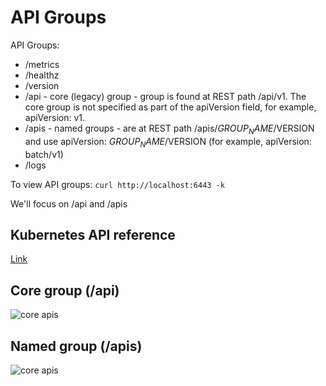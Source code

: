 # API Groups

API Groups:
* /metrics
* /healthz
* /version
* /api - core (legacy) group - group is found at REST path /api/v1. The core group is not specified as part of the apiVersion field, for example, apiVersion: v1.
* /apis - named groups - are at REST path /apis/$GROUP_NAME/$VERSION and use apiVersion: $GROUP_NAME/$VERSION (for example, apiVersion: batch/v1)
* /logs

To view API groups:
``` curl http://localhost:6443 -k ```

We'll focus on /api and /apis  

## Kubernetes API reference

[Link](https://kubernetes.io/docs/reference/generated/kubernetes-api/v1.27/)

## Core group (/api)
![core apis](../images/28_core_apis.png)

## Named group (/apis)
![core apis](../images/28_named_apis.png)
